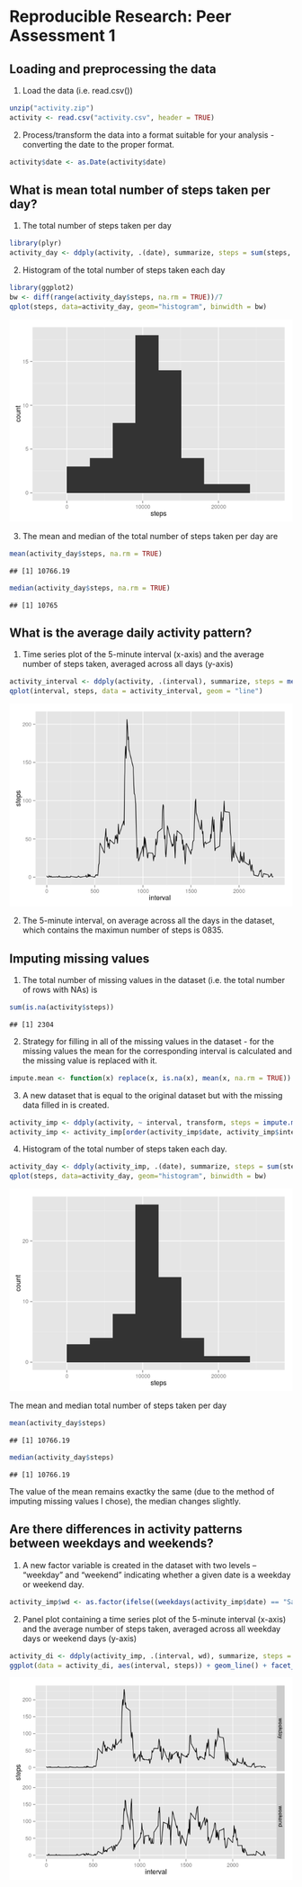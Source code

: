# Reproducible Research: Peer Assessment 1


## Loading and preprocessing the data

1. Load the data (i.e. read.csv())

```r
unzip("activity.zip")
activity <- read.csv("activity.csv", header = TRUE)
```

2. Process/transform the data into a format suitable for your analysis - converting the date to the proper format.

```r
activity$date <- as.Date(activity$date)
```


## What is mean total number of steps taken per day?

1. The total number of steps taken per day


```r
library(plyr)
activity_day <- ddply(activity, .(date), summarize, steps = sum(steps, na.rm = FALSE))
```

2. Histogram of the total number of steps taken each day


```r
library(ggplot2)
bw <- diff(range(activity_day$steps, na.rm = TRUE))/7
qplot(steps, data=activity_day, geom="histogram", binwidth = bw)
```

![](PA1_template_files/figure-html/unnamed-chunk-4-1.png) 

3. The mean and median of the total number of steps taken per day are


```r
mean(activity_day$steps, na.rm = TRUE)
```

```
## [1] 10766.19
```

```r
median(activity_day$steps, na.rm = TRUE)
```

```
## [1] 10765
```


## What is the average daily activity pattern?

1. Time series plot of the 5-minute interval (x-axis) and the average number of steps taken, averaged across all days (y-axis)


```r
activity_interval <- ddply(activity, .(interval), summarize, steps = mean(steps, na.rm = TRUE))
qplot(interval, steps, data = activity_interval, geom = "line")
```

![](PA1_template_files/figure-html/unnamed-chunk-6-1.png) 

2. The 5-minute interval, on average across all the days in the dataset, which contains the maximun number of steps is 0835.

## Imputing missing values

1. The total number of missing values in the dataset (i.e. the total number of rows with NAs) is


```r
sum(is.na(activity$steps))
```

```
## [1] 2304
```

2. Strategy for filling in all of the missing values in the dataset - for the missing values the mean for the corresponding interval is calculated and the missing value is replaced with it.


```r
impute.mean <- function(x) replace(x, is.na(x), mean(x, na.rm = TRUE))
```

3. A new dataset that is equal to the original dataset but with the missing data filled in is created.


```r
activity_imp <- ddply(activity, ~ interval, transform, steps = impute.mean(steps))
activity_imp <- activity_imp[order(activity_imp$date, activity_imp$interval), ]
```
4. Histogram of the total number of steps taken each day. 


```r
activity_day <- ddply(activity_imp, .(date), summarize, steps = sum(steps))
qplot(steps, data=activity_day, geom="histogram", binwidth = bw)
```

![](PA1_template_files/figure-html/unnamed-chunk-10-1.png) 

The mean and median total number of steps taken per day


```r
mean(activity_day$steps)
```

```
## [1] 10766.19
```

```r
median(activity_day$steps)
```

```
## [1] 10766.19
```

The value of the mean remains exactky the same (due to the method of imputing missing values I chose), the median changes slightly.

## Are there differences in activity patterns between weekdays and weekends?

1. A new factor variable is created in the dataset with two levels – “weekday” and “weekend” indicating whether a given date is a weekday or weekend day.


```r
activity_imp$wd <- as.factor(ifelse((weekdays(activity_imp$date) == "Saturday" | weekdays(activity_imp$date) == "Sunday"), "weekend", "weekday"))
```

2. Panel plot containing a time series plot of the 5-minute interval (x-axis) and the average number of steps taken, averaged across all weekday days or weekend days (y-axis)


```r
activity_di <- ddply(activity_imp, .(interval, wd), summarize, steps = mean(steps, na.rm = TRUE))
ggplot(data = activity_di, aes(interval, steps)) + geom_line() + facet_grid(wd ~ .)
```

![](PA1_template_files/figure-html/unnamed-chunk-13-1.png) 
